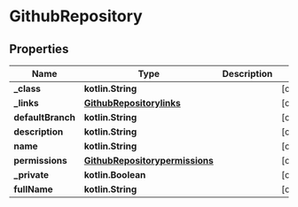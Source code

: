 
# GithubRepository

## Properties
Name | Type | Description | Notes
------------ | ------------- | ------------- | -------------
**_class** | **kotlin.String** |  |  [optional]
**_links** | [**GithubRepositorylinks**](GithubRepositorylinks.md) |  |  [optional]
**defaultBranch** | **kotlin.String** |  |  [optional]
**description** | **kotlin.String** |  |  [optional]
**name** | **kotlin.String** |  |  [optional]
**permissions** | [**GithubRepositorypermissions**](GithubRepositorypermissions.md) |  |  [optional]
**_private** | **kotlin.Boolean** |  |  [optional]
**fullName** | **kotlin.String** |  |  [optional]



